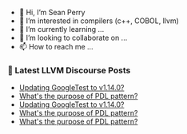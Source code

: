 - 👋 Hi, I’m Sean Perry
- 👀 I’m interested in compilers (c++, COBOL, llvm)
- 🌱 I’m currently learning ...
- 💞️ I’m looking to collaborate on ...
- 📫 How to reach me ...

<!---
s66perry/s66perry is a ✨ special ✨ repository because its `README.md` (this file) appears on your GitHub profile.
You can click the Preview link to take a look at your changes.
--->
### 📕 Latest LLVM Discourse Posts

<!-- DISCOURSE-LLVM:START -->
- [Updating GoogleTest to v1.14.0?](https://discourse.llvm.org/t/updating-googletest-to-v1-14-0/72973?page=2#post_29)
- [What&#39;s the purpose of PDL pattern?](https://discourse.llvm.org/t/whats-the-purpose-of-pdl-pattern/73369#post_8)
- [Updating GoogleTest to v1.14.0?](https://discourse.llvm.org/t/updating-googletest-to-v1-14-0/72973?page=2#post_28)
- [What&#39;s the purpose of PDL pattern?](https://discourse.llvm.org/t/whats-the-purpose-of-pdl-pattern/73369#post_7)
- [What&#39;s the purpose of PDL pattern?](https://discourse.llvm.org/t/whats-the-purpose-of-pdl-pattern/73369#post_6)
<!-- DISCOURSE-LLVM:END -->
